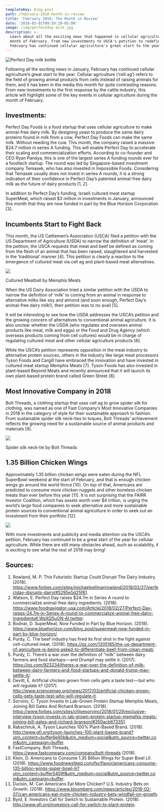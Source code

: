 ```yaml
---
templateKey: blog-post
path: /february-2018-month-in-review
title: 'February 2018: The Month in Review'
date: '2018-03-01T09:59:29-05:00'
image: /img/perfectday milk.jpg
description: >-
  Learn about all the exciting news that happened in cellular agriculture in the
  month of February. From new investments to USCA's petition to redefine meat,
  February has continued cellular agriculture's great start to the year.
---
```

![Perfect Day milk bottle](/img/perfectdaymilk.jpg)

Following all the exciting news in January, February has continued cellular agriculture’s great start to the year. Cellular agriculture (‘cell ag’) refers to the field of growing animal products from cells instead of raising animals for them, and it has been in the media this month for quite contrasting reasons. From new investments to the first response by the cattle industry, this article will highlight some of the key events in cellular agriculture during the month of February.

## Investments:

Perfect Day Foods is a food startup that uses cellular agriculture to make animal-free dairy milk. By designing yeast to produce the same dairy proteins found in milk from a cow, Perfect Day Foods can make the same milk. Without needing the cow. This month, the company raised a massive $24.7 million in series A funding. This will enable Perfect Day to accelerate their scaling and commercialization efforts. According to co-founder and CEO Ryan Pandya, this is one of the largest series A funding rounds ever for a foodtech startup. The round was led by Singapore-based investment company Temasek, who has also invested in Impossible Foods. Considering that Temasek usually does not invest in series A rounds, it is a strong indication of their confidence in Perfect Day’s patented animal-free dairy milk as the future of dairy products \[1, 2].

In addition to Perfect Day’s funding, Israeli cultured meat startup SuperMeat, which raised $3 million in investments in January, announced this month that they are now funded in part by the Blue Horizon Corporation \[3].

## Incumbents Start to Fight Back

This month, the US Cattlemen’s Association (USCA) filed a petition with the US Department of Agriculture (USDA) to narrow the definition of ‘meat’. In the petition, the USCA requests that meat and beef be defined as coming from the flesh of an animal that has been raised, slaughtered and harvested in the ‘traditional’ manner \[4]. This petition is clearly a reaction to the emergence of cultured meat via cell ag and plant-based meat alternatives.

![](/img/memphismeat-meatball.jpg)

Cultured Meatball by Memphis Meats

When the US Dairy Association tried a similar petition with the USDA to narrow the definition of ‘milk’ to coming from an animal in response to alternative milks like soy and almond (and soon enough, Perfect Day’s animal-free dairy milk!), their petition was to no avail \[5].

It will be interesting to see how the USDA addresses the USCA’s petition and the growing concern of alternatives to conventional animal agriculture. It is also unclear whether the USDA (who regulates and oversees animal products like meat, milk and eggs) or the Food and Drug Agency (which overseas products coming from cell cultures) would be in charge of regulating cultured meat and other cellular agriculture products \[6].

While the USCA’s petition represents opposition in the meat industry to alternative protein sources, others in the industry like large meat processors Tyson Foods and Cargill have embraced the innovation and have invested in cultured meat startup Memphis Meats \[7]. Tyson Foods has also invested in plant-based Beyond Meats and recently announced that it will launch its own plant-based protein brand called Green Street \[8].

## Most Innovative Company in 2018

Bolt Threads, a clothing startup that uses cell ag to grow spider silk for clothing, was named as one of Fast Company’s Most Innovative Companies in 2018 in the category of style for their sustainable approach to fashion. From sustainable spider silk neck-ties to toques, Bolt Threads’ achievement reflects the growing need for a sustainable source of animal products and materials \[9].

![](/img/boltthreadssilktie.jpg)

Spider silk neck-tie by Bolt Threads

## 1.35 Billion Chicken Wings

Approximately 1.35 billion chicken wings were eaten during the NFL SuperBowl weekend at the start of February, and that is enough chicken wings go around the world thrice \[10]. On top of that, Americans are predicted to consume more chicken nuggets and other boneless chicken meats than ever before this year \[11]. It is not surprising that the FAIRR Investor Coalition, which has assets worth over $4 trillion, is urging the world’s large food companies to seek alternative and more sustainable protein sources to conventional animal agriculture in order to seek out an investment from their portfolio \[12].

![](/img/chicken-wings.jpeg)

With more investments and publicity and media attention via the USCA’s petition, February has continued to be a great start of the year for cellular agriculture. While there are still many obstacles ahead, such as scalability, it is exciting to see what the rest of 2018 may bring!

## Sources:

1. Rowland, M. P. This Futuristic Startup Could Disrupt The Dairy Industry. (2018). <https://www.forbes.com/sites/michaelpellmanrowland/2018/02/27/perfectday-disrupts-dairy/#5295e5d25f61>.
2. Watson, E. Perfect Day raises $24.7m in Series A round to commercialize animal-free dairy ingredients. (2018). <https://www.foodnavigator-usa.com/Article/2018/02/27/Perfect-Day-raises-24.7m-in-Series-A-round-to-commercialize-animal-free-dairy-ingredients#.WpXQ5uON-Al.twitter>.
3. Bodnar, D. SuperMeat, Now Funded in Part by Blue Horizon. (2018). <https://www.bluehorizon.com/blog_post/supermeat-now-funded-in-part-by-blue-horizon/>.
4. Purdy, C. The beef industry has fired its first shot in the fight against cell-cultured meat. (2018). <https://qz.com/1205165/the-us-department-of-agriculture-is-being-asked-to-differentiate-beef-from-clean-meat/>.
5. Purdy, C. There’s a war over the definition of “milk” between dairy farmers and food startups — and Drumpf may settle it. (2017). <https://qz.com/923234/theres-a-war-over-the-definition-of-milk-between-dairy-farmers-and-food-startups-and-donald-trump-may-settle-it/>.
6. Devitt, E. Artificial chicken grown from cells gets a taste test — but who will regulate it? (2017). <http://www.sciencemag.org/news/2017/03/artificial-chicken-grown-cells-gets-taste-test-who-will-regulate-it>.
7. Sorvino, C. Tyson Invests In Lab-Grown Protein Startup Memphis Meats, Joining Bill Gates And Richard Branson. (2018). <https://www.forbes.com/sites/chloesorvino/2018/01/29/exclusive-interview-tyson-invests-in-lab-grown-protein-startup-memphis-meats-joining-bill-gates-and-richard-branson/#350acb673351>.
8. Rabschnuk, A. Tyson Launches 100% Plant-Based Brand. (2018). <http://www.gfi.org/tyson-launches-100-plant-based-brand?utm_content=buffer6e90b&utm_medium=social&utm_source=twitter.com&utm_campaign=buffer>.
9. FastCompany. Bolt Threads, <https://www.fastcompany.com/company/bolt-threads> (2018).
10. Klein, D. Americans to Consume 1.35 Billion Wings for Super Bowl LII. (2018). <https://www.foodnewsfeed.com/fsr/flavor/americans-consume-135-billion-wings-super-bowl-lii?utm_content=buffer5409f&utm_medium=social&utm_source=twitter.com&utm_campaign=buffer>.
11. Durisin, M. Can Americans Eat More Chicken? U.S. Industry Bets on Growth. (2018). <https://www.bloomberg.com/news/articles/2018-02-07/can-americans-eat-more-chicken-industry-bets-windfall-on-growth>.
12. Byrd, E. Investors Call for Switch to Sustainable Protein. (2018). <http://www.gfi.org/investors-call-for-switch-to-plant-protein>.
